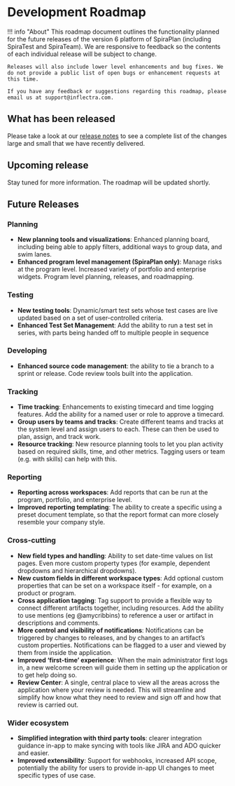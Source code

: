 # Development Roadmap

!!! info "About"
    This roadmap document outlines the functionality planned for the future releases of the version 6 platform of SpiraPlan (including SpiraTest and SpiraTeam). We are responsive to feedback so the contents of each individual release will be subject to change.

    Releases will also include lower level enhancements and bug fixes. We do not provide a public list of open bugs or enhancement requests at this time.
    
    If you have any feedback or suggestions regarding this roadmap, please email us at support@inflectra.com.

## What has been released
Please take a look at our [release notes](../release-notes-v6) to see a complete list of the changes large and small that we have recently delivered.

## Upcoming release
Stay tuned for more information. The roadmap will be updated shortly.

## Future Releases
### Planning
- **New planning tools and visualizations**: Enhanced planning board, including being able to apply filters, additional ways to group data, and swim lanes.
- **Enhanced program level management (SpiraPlan only)**: Manage risks at the program level. Increased variety of portfolio and enterprise widgets. Program level planning, releases, and roadmapping.

### Testing
- **New testing tools**: Dynamic/smart test sets whose test cases are live updated based on a set of user-controlled criteria.
- **Enhanced Test Set Management**: Add the ability to run a test set in series, with parts being handed off to multiple people in sequence 

### Developing
- **Enhanced source code management**: the ability to tie a branch to a sprint or release. Code review tools built into the application.

### Tracking
- **Time tracking**: Enhancements to existing timecard and time logging features. Add the ability for a named user or role to approve a timecard.
- **Group users by teams and tracks**: Create different teams and tracks at the system level and assign users to each. These can then be used to plan, assign, and track work.
- **Resource tracking**: New resource planning tools to let you plan activity based on required skills, time, and other metrics. Tagging users or team (e.g. with skills) can help with this.

### Reporting
- **Reporting across workspaces**: Add reports that can be run at the program, portfolio, and enterprise level.
- **Improved reporting templating**: The ability to create a specific using a preset document template, so that the report format can more closely resemble your company style.

### Cross-cutting
- **New field types and handling**: Ability to set date-time values on list pages. Even more custom property types (for example, dependent dropdowns and hierarchical dropdowns).
- **New custom fields in different workspace types**: Add optional custom properties that can be set on a workspace itself - for example, on a product or program.
- **Cross application tagging**: Tag support to provide a flexible way to connect different artifacts together, including resources. Add the ability to use mentions (eg @amycribbins) to reference a user or artifact in descriptions and comments.
- **More control and visibility of notifications**: Notifications can be triggered by changes to releases, and by changes to an artifact’s custom properties. Notifications can be flagged to a user and viewed by them from inside the application.
- **Improved ‘first-time’ experience**: When the main administrator first logs in, a new welcome screen will guide them in setting up the application or to get help doing so.
- **Review Center**: A single, central place to view all the areas across the application where your review is needed. This will streamline and simplify how know what they need to review and sign off and how that review is carried out.

### Wider ecosystem
- **Simplified integration with third party tools**: clearer integration guidance in-app to make syncing with tools like JIRA and ADO quicker and easier.
- **Improved extensibility**: Support for webhooks, increased API scope, potentially the ability for users to provide in-app UI changes to meet specific types of use case.